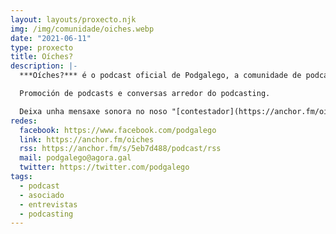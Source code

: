 ```yaml
---
layout: layouts/proxecto.njk
img: /img/comunidade/oiches.webp
date: "2021-06-11"
type: proxecto
title: Oíches?
description: |-
  ***Oíches?*** é o podcast oficial de Podgalego, a comunidade de podcasts en galego.

  Promoción de podcasts e conversas arredor do podcasting.

  Deixa unha mensaxe sonora no noso "[contestador](https://anchor.fm/oiches/message)".
redes:
  facebook: https://www.facebook.com/podgalego
  link: https://anchor.fm/oiches
  rss: https://anchor.fm/s/5eb7d488/podcast/rss
  mail: podgalego@agora.gal
  twitter: https://twitter.com/podgalego
tags:
  - podcast
  - asociado
  - entrevistas
  - podcasting
---
```

